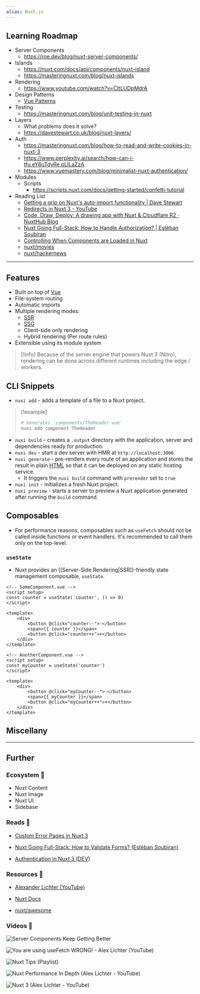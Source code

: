 ```yaml
---
alias: Nuxt.js
---
```

## Learning Roadmap

- Server Components
    - https://roe.dev/blog/nuxt-server-components/
- Islands
    - https://nuxt.com/docs/api/components/nuxt-island
    - https://masteringnuxt.com/blog/nuxt-islands
- Rendering
    - https://www.youtube.com/watch?v=CItLUDpMdrA
- Design Patterns
    - [Vue Patterns](https://www.patterns.dev/vue)
- Testing
    - https://masteringnuxt.com/blog/unit-testing-in-nuxt
- Layers
    - What problems does it solve?
    - https://davestewart.co.uk/blog/nuxt-layers/
- Auth
    - https://masteringnuxt.com/blog/how-to-read-and-write-cookies-in-nuxt-3
    - https://www.perplexity.ai/search/how-can-i-tfu.eY6uTdyRe.pLILaZzA
    - https://www.vuemastery.com/blog/minimalist-nuxt-authentication/
- Modules
    - Scripts
        - https://scripts.nuxt.com/docs/getting-started/confetti-tutorial
- Reading List
    - [Getting a grip on Nuxt's auto-import functionality | Dave Stewart](https://davestewart.co.uk/blog/nuxt-auto-import/)
    - [Redirects in Nuxt 3 - YouTube](https://www.youtube.com/watch?v=ALQcCDEusjI)
    - [Code, Draw, Deploy: A drawing app with Nuxt & Cloudflare R2 · NuxtHub Blog](https://hub.nuxt.com/blog/drawing-app-with-nuxt-and-cloudflare-r2)
    - [Nuxt Going Full-Stack: How to Handle Authorization? | Estéban Soubiran](https://soubiran.dev/posts/nuxt-going-full-stack-how-to-handle-authorization)
    - [Controlling When Components are Loaded in Nuxt](https://masteringnuxt.com/blog/controlling-when-components-are-loaded-in-nuxt)
    - [nuxt/movies](https://github.com/nuxt/movies) 
    - [nuxt/hackernews](https://github.com/nuxt/hackernews)

---

## Features

- Built on top of [Vue](Vue.md)
- File-system routing
- Automatic imports
- Multiple rendering modes:
    - [SSR](Server-Side%20Rendering.md)
    - [SSG](Static%20Site%20Generators.md)
    - Client-side only rendering
    - Hybrid rendering (Per route rules)
- Extensible using its module system

> [!info]
> Because of the server engine that powers Nuxt 3 (Nitro), rendering can be done across different runtimes including the edge / workers.

## CLI Snippets

- `nuxi add` - adds a template of a file to a Nuxt project.

> [!example]
> 
> ```bash
> # Generates `components/TheHeader.vue`
> nuxi add component TheHeader
> ```

- `nuxi build` - creates a `.output` directory with the application, server and dependencies ready for production.
- `nuxi dev` - start a dev server with HMR at `http://localhost:3000`.
- `nuxi generate` - pre-renders every route of an application and stores the result in plain [HTML](HTML.md) so that it can be deployed on any static hosting service. 
    - It triggers the `nuxi build` command with `prerender` set to `true`
- `nuxi init` - initializes a fresh Nuxt project.
- `nuxi preview` - starts a server to preview a Nuxt application generated after running the `build` command.

## Composables

- For performance reasons, composables such as `useFetch` should not be called inside functions or event handlers. It's recommended to call them only on the top-level.

### `useState`

- Nuxt provides an [[Server-Side Rendering|SSR]]-friendly state management composable,  `useState`.

```vue
<!-- SomeComponent.vue -->
<script setup>
const counter = useState('counter', () => 0)
</script>

<template>
    <div>
        <button @click="counter--">-</button>
        <span>{{ counter }}</span>
        <button @click="counter++">+</button>
    </div>
</template>
```

```vue
<!-- AnotherComponent.vue -->
<script setup>
const myCounter = useState('counter')
</script>

<template>
    <div>
        <button @click="myCounter--">-</button>
        <span>{{ myCounter }}</span>
        <button @click="myCounter++">+</button>
    </div>
</template>
```

## Miscellany



---
## Further
### Ecosystem 🌳

- Nuxt Content
- Nuxt Image
- Nuxt UI
- Sidebase

### Reads 📄

- [Custom Error Pages in Nuxt 3](https://masteringnuxt.com/blog/custom-error-pages-in-nuxt3)

- [Nuxt Going Full-Stack: How to Validate Forms? (Estéban Soubiran)](https://soubiran.dev/posts/nuxt-going-full-stack-how-to-validate-forms)

- [Authentication in Nuxt 3 (DEV)](https://dev.to/rafaelmagalhaes/authentication-in-nuxt-3-375o)

### Resources 🧩

- [Alexander Lichter (YouTube)](https://www.youtube.com/@TheAlexLichter/videos)

- [Nuxt Docs](https://nuxt.com/docs)

- [nuxt/awesome](https://github.com/nuxt/awesome)

### Videos 🎥

![Server Components Keep Getting Better](https://www.youtube.com/watch?v=VyEPMQGozPk)

![You are using useFetch WRONG!  - Alex Lichter (YouTube)](https://www.youtube.com/watch?v=njsGVmcWviY)

![Nuxt Tips (Playlist)](https://www.youtube.com/watch?v=SXk-L19gTZk&list=PLQnM-cL9ttacXZavMQMT-0lyGki8iSkGF)

![Nuxt Performance In Depth (Alex Lichter - YouTube)](https://www.youtube.com/watch?v=laRJNkG_wls&list=PL06MUQt-_wls2sirXbt919cIbGvKv6k5Q&index=1)

![Nuxt 3 (Alex Lichter - YouTube)](https://www.youtube.com/watch?v=2tKOZc3Z1dk&list=PL06MUQt-_wlsRNxmbIvgVuhsXG_dN1XaO&index=1)
